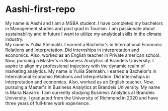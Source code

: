 # Aashi-first-repo
My name is Aashi and I am a MSBA student. I have completed my bachelors in Management studies and post grad in Tourism. I am passionate about sustainability and in future I want to utilize my analytical skills in the climate industry.  
My name is Yuliia Stelmakh. I earned a Bachelor's in International Economic Relations and Interpretation. Did internships in interpretation and economics. Also, worked as an English teacher in Private american school. Now, pursuing a Master's in Business Analytics at Brandeis University. I aspire to align my professional trajectory with the dynamic realm of marketing analytics.
My name is Yuliia Stelmakh. I earned a Bachelor's in International Economic Relations and Interpretation. Did internships in interpretation and economics. Also, worked as an English teacher. Now, pursuing a Master's in Business Analytics at Brandeis University. 
My name is Maria Navarro. I am currently studying Business Analytics at Brandeis University. I graduated from the University of Richmond in 2020 and have three years of full-time work experience.


